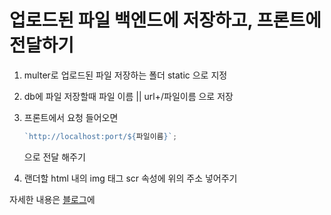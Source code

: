# 업로드된 파일 백엔드에 저장하고, 프론트에 전달하기

1. multer로 업로드된 파일 저장하는 폴더 static 으로 지정

2. db에 파일 저장할때 파일 이름 || url+/파일이름 으로 저장

3. 프론트에서 요청 들어오면

   ```javascript
   `http://localhost:port/${파일이름}`;
   ```

   으로 전달 해주기

4. 랜더할 html 내의 img 태그 scr 속성에 위의 주소 넣어주기

자세한 내용은 [블로그]()에
